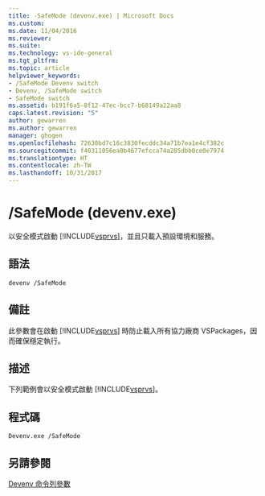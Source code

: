 ```yaml
---
title: -SafeMode (devenv.exe) | Microsoft Docs
ms.custom: 
ms.date: 11/04/2016
ms.reviewer: 
ms.suite: 
ms.technology: vs-ide-general
ms.tgt_pltfrm: 
ms.topic: article
helpviewer_keywords:
- /SafeMode Devenv switch
- Devenv, /SafeMode switch
- SafeMode switch
ms.assetid: b191f6a5-8f12-47ec-bcc7-b68149a22aa8
caps.latest.revision: "5"
author: gewarren
ms.author: gewarren
manager: ghogen
ms.openlocfilehash: 72630bd7c16c3830fecddc34a71b7ea1e4cf382c
ms.sourcegitcommit: f40311056ea0b4677efcca74a285dbb0ce0e7974
ms.translationtype: HT
ms.contentlocale: zh-TW
ms.lasthandoff: 10/31/2017
---
```

# <a name="safemode-devenvexe"></a>/SafeMode (devenv.exe)
以安全模式啟動 [!INCLUDE[vsprvs](../../code-quality/includes/vsprvs_md.md)]，並且只載入預設環境和服務。  
  
## <a name="syntax"></a>語法  
  
```  
devenv /SafeMode   
```  
  
## <a name="remarks"></a>備註  
 此參數會在啟動 [!INCLUDE[vsprvs](../../code-quality/includes/vsprvs_md.md)] 時防止載入所有協力廠商 VSPackages，因而確保穩定執行。  
  
## <a name="description"></a>描述  
 下列範例會以安全模式啟動 [!INCLUDE[vsprvs](../../code-quality/includes/vsprvs_md.md)]。  
  
## <a name="code"></a>程式碼  
  
```  
Devenv.exe /SafeMode  
```  
  
## <a name="see-also"></a>另請參閱  
 [Devenv 命令列參數](../../ide/reference/devenv-command-line-switches.md)
